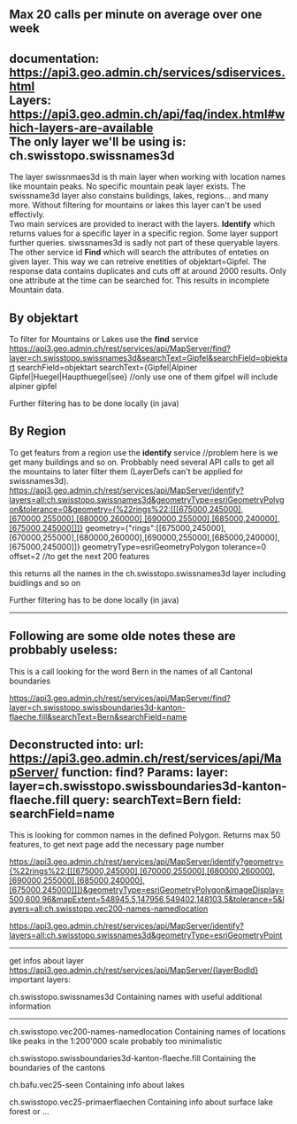 Max 20 calls per minute on average over one week
---------------------------------------------------------------------------------------
documentation: https://api3.geo.admin.ch/services/sdiservices.html  
Layers: https://api3.geo.admin.ch/api/faq/index.html#which-layers-are-available  
The only layer we'll be using is: ch.swisstopo.swissnames3d  
---------------------------------------------------------------------------------------
The layer swissnmaes3d is th main layer when working with location names like mountain peaks. No specific mountain peak layer exists. The swissname3d layer also constains buildings, lakes, regions... and many more. Without filtering for mountains or lakes this layer can't be used effectivly.  
Two main services are provided to ineract with the layers. **Identify** which returns values for a specific layer in a specific region. Some layer support further queries. siwssnames3d is sadly not part of these queryable layers. The other service id **Find** which will search the attributes of enteties on given layer. This way we can retreive enetities of objektart=Gipfel. The response data contains duplicates and cuts off at around 2000 results. Only one attribute at the time can be searched for. This results in incomplete Mountain data.
## By objektart
To filter for Mountains or Lakes use the **find** service 
https://api3.geo.admin.ch/rest/services/api/MapServer/find?layer=ch.swisstopo.swissnames3d&searchText=Gipfel&searchField=objektart
searchField=objektart
searchText={Gipfel|Alpiner Gipfel|Huegel|Haupthuegel|see} //only use one of them gifpel will include alpiner gipfel

Further filtering has to be done locally (in java)

## By Region
To get featurs from a region use the **identify** service //problem here is we get many buildings and so on. Probbably need
several API calls to get all the mountains to later filter them (LayerDefs can't be applied for swissnames3d).
https://api3.geo.admin.ch/rest/services/api/MapServer/identify?layers=all:ch.swisstopo.swissnames3d&geometryType=esriGeometryPolygon&tolerance=0&geometry={%22rings%22:[[[675000,245000],[670000,255000],[680000,260000],[690000,255000],[685000,240000],[675000,245000]]]}
geometry={"rings":[[675000,245000],[670000,255000],[680000,260000],[690000,255000],[685000,240000],[675000,245000]]}
geometryType=esriGeometryPolygon
tolerance=0
offset=2 //to get the next 200 features


this returns all the names in the ch.swisstopo.swissnames3d layer including buidlings and so on

Further filtering has to be done locally (in java)

---------------------------------------------------------------------------------------
Following are some olde notes these are probbably useless:
---------------------------------------------------------------------------------------
This is a call looking for the word Bern in the names of all Cantonal boundaries

https://api3.geo.admin.ch/rest/services/api/MapServer/find?layer=ch.swisstopo.swissboundaries3d-kanton-flaeche.fill&searchText=Bern&searchField=name

Deconstructed into:
url:        https://api3.geo.admin.ch/rest/services/api/MapServer/
function:   find?
Params:
layer:      layer=ch.swisstopo.swissboundaries3d-kanton-flaeche.fill
query:      searchText=Bern
field:      searchField=name
---------------------------------------------------------------------------------------
This is looking for common names in the defined Polygon. Returns max 50 features, to get next page add the necessary
page number

https://api3.geo.admin.ch/rest/services/api/MapServer/identify?geometry={%22rings%22:[[[675000,245000],[670000,255000],[680000,260000],[690000,255000],[685000,240000],[675000,245000]]]}&geometryType=esriGeometryPolygon&imageDisplay=500,600,96&mapExtent=548945.5,147956,549402,148103.5&tolerance=5&layers=all:ch.swisstopo.vec200-names-namedlocation

https://api3.geo.admin.ch/rest/services/api/MapServer/identify?layers=all:ch.swisstopo.swissnames3d&geometryType=esriGeometryPoint




---------------------------------------------------------------------------------------
get infos about layer https://api3.geo.admin.ch/rest/services/api/MapServer/{layerBodId}
important layers:

ch.swisstopo.swissnames3d
    Containing names with useful additional information

----------------------------------------------------------------------------------------
ch.swisstopo.vec200-names-namedlocation 
    Containing names of locations like peaks in the 1:200'000 scale probably too minimalistic

ch.swisstopo.swissboundaries3d-kanton-flaeche.fill
    Containing the boundaries of the cantons

ch.bafu.vec25-seen
    Containing info about lakes

ch.swisstopo.vec25-primaerflaechen
    Containing info about surface lake forest or ...
